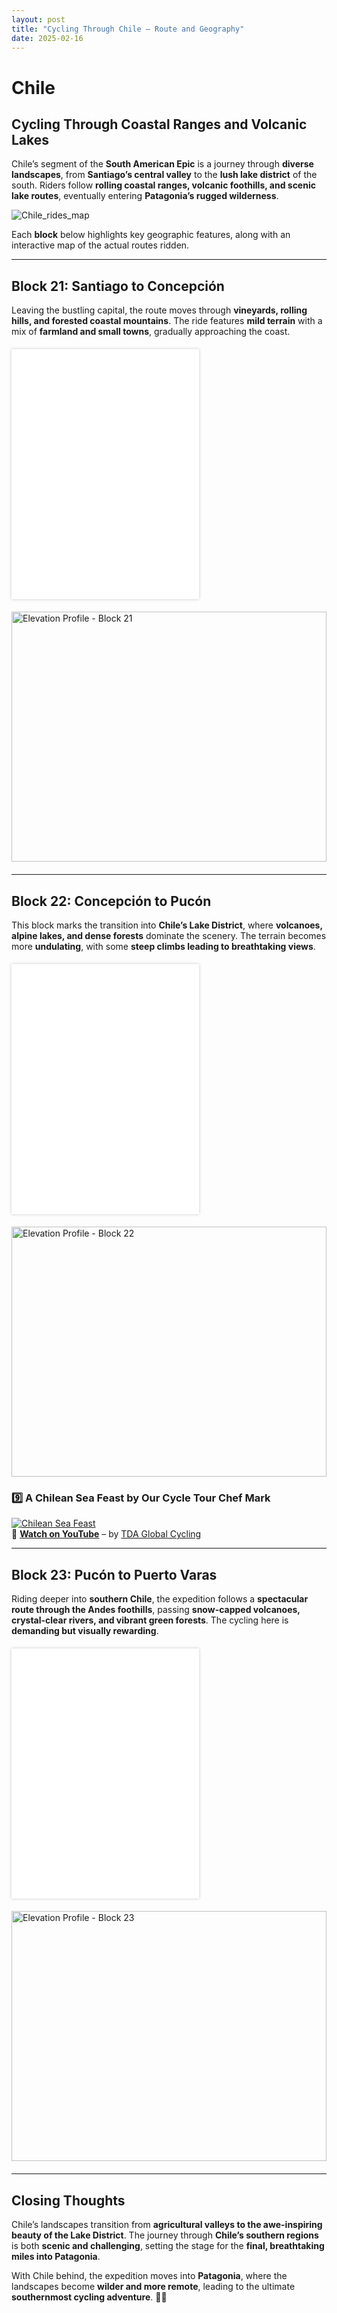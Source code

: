 ```yaml
---
layout: post
title: "Cycling Through Chile – Route and Geography"
date: 2025-02-16
---
```

# Chile
## Cycling Through Coastal Ranges and Volcanic Lakes  

Chile’s segment of the **South American Epic** is a journey through **diverse landscapes**, from **Santiago’s central valley** to the **lush lake district** of the south. Riders follow **rolling coastal ranges, volcanic foothills, and scenic lake routes**, eventually entering **Patagonia’s rugged wilderness**.

![Chile_rides_map](_static/maps/chile_rides_map.jpg "Rides Across Chile")

Each **block** below highlights key geographic features, along with an interactive map of the actual routes ridden.

---

## **Block 21: Santiago to Concepción**  

Leaving the bustling capital, the route moves through **vineyards, rolling hills, and forested coastal mountains**. The ride features **mild terrain** with a mix of **farmland and small towns**, gradually approaching the coast.

<div style="display: flex; flex-wrap: wrap; gap: 20px; align-items: stretch; margin: 20px 0;">
    <div style="flex: 2; min-width: 200px; max-width: 300px;">
        <iframe src="_static/maps/block_21_map.html" 
                style="width: 100%; height: 400px; border: none; box-shadow: 0 0 5px rgba(0,0,0,0.2);"
                scrolling="no" allowfullscreen></iframe>
    </div>
    <div style="flex: 3; min-width: 400px; display: flex; align-items: center; justify-content: center;">
        <img src="_static/images/block_21_elevation.png" 
             alt="Elevation Profile - Block 21" 
             style="width: 100%; height: 400px; object-fit: contain;">
    </div>
</div>

---

## **Block 22: Concepción to Pucón**  

This block marks the transition into **Chile’s Lake District**, where **volcanoes, alpine lakes, and dense forests** dominate the scenery. The terrain becomes more **undulating**, with some **steep climbs leading to breathtaking views**.

<div style="display: flex; flex-wrap: wrap; gap: 20px; align-items: stretch; margin: 20px 0;">
    <div style="flex: 2; min-width: 200px; max-width: 300px;">
        <iframe src="_static/maps/block_22_map.html" 
                style="width: 100%; height: 400px; border: none; box-shadow: 0 0 5px rgba(0,0,0,0.2);"
                scrolling="no" allowfullscreen></iframe>
    </div>
    <div style="flex: 3; min-width: 400px; display: flex; align-items: center; justify-content: center;">
        <img src="_static/images/block_22_elevation.png" 
             alt="Elevation Profile - Block 22" 
             style="width: 100%; height: 400px; object-fit: contain;">
    </div>
</div>

### 9️⃣ A Chilean Sea Feast by Our Cycle Tour Chef Mark  
[![Chilean Sea Feast](https://i.ytimg.com/vi/KwIyktkYVjE/hqdefault.jpg)](https://www.youtube.com/watch?v=KwIyktkYVjE)  
🎥 **[Watch on YouTube](https://www.youtube.com/watch?v=KwIyktkYVjE)** – by [TDA Global Cycling](https://www.youtube.com/@tdacycling)  

---

## **Block 23: Pucón to Puerto Varas**  

Riding deeper into **southern Chile**, the expedition follows a **spectacular route through the Andes foothills**, passing **snow-capped volcanoes, crystal-clear rivers, and vibrant green forests**. The cycling here is **demanding but visually rewarding**.

<div style="display: flex; flex-wrap: wrap; gap: 20px; align-items: stretch; margin: 20px 0;">
    <div style="flex: 2; min-width: 200px; max-width: 300px;">
        <iframe src="_static/maps/block_23_map.html" 
                style="width: 100%; height: 400px; border: none; box-shadow: 0 0 5px rgba(0,0,0,0.2);"
                scrolling="no" allowfullscreen></iframe>
    </div>
    <div style="flex: 3; min-width: 400px; display: flex; align-items: center; justify-content: center;">
        <img src="_static/images/block_23_elevation.png" 
             alt="Elevation Profile - Block 23" 
             style="width: 100%; height: 400px; object-fit: contain;">
    </div>
</div>

---

## **Closing Thoughts**  

Chile’s landscapes transition from **agricultural valleys to the awe-inspiring beauty of the Lake District**. The journey through **Chile’s southern regions** is both **scenic and challenging**, setting the stage for the **final, breathtaking miles into Patagonia**.

With Chile behind, the expedition moves into **Patagonia**, where the landscapes become **wilder and more remote**, leading to the ultimate **southernmost cycling adventure**. 🚴‍♂️

